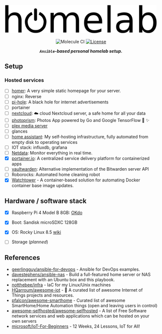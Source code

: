 <div align="center">

<h1>
    <img width="500" align="center" src="assets/homelab-logo.svg">
</h1>

![Molecule CI](https://img.shields.io/github/workflow/status/lento234/homelab/CI?style=flat-square)
[![License](https://img.shields.io/badge/license-MIT-blue?style=flat-square&labelColor=000000)](#license)

***`Ansible`-based personal homelab setup.***

</div>

## Setup

### Hosted services

* [ ] [homer](https://github.com/bastienwirtz/homer): A very simple static homepage for your server.
* [ ] nginx: Reverse
* [ ] [pi-hole](https://github.com/pi-hole/pi-hole): A black hole for internet advertisements
* [ ] portainer
* [ ] [nextcloud](https://github.com/nextcloud/server): :cloud: cloud Nextcloud server, a safe home for all your data
* [ ] [photoprism](https://github.com/photoprism/photoprism):  Photos App powered by Go and Google TensorFlow :rainbow: :sparkles:
* [ ] [plex media server](https://hub.docker.com/r/linuxserver/plex)
* [ ] glances
* [ ] [home assistant](https://github.com/khuedoan/homelab): My self-hosting infrastructure, fully automated from empty disk to operating services
* [ ] IOT stack: influxdb, grafana
* [ ] [Netdata](https://www.netdata.cloud/): Monitor everything in real time.
* [x] [portainer.io](https://www.portainer.io/): A centralized service delivery platform for containerized apps
* [ ] [vaultwarden](https://github.com/dani-garcia/vaultwarden): Alternative implementation of the Bitwarden server API
* [ ] Roborocks: Automated home cleaning robot
* [x] [Watchtower](https://containrrr.dev/watchtower) - A container-based solution for automating Docker container base image updates.
## Hardware / software stack

* [x] Raspberry Pi 4 Model B 8GB: [OKdo](https://www.okdo.com/p/okdo-raspberry-pi-4-8gb-model-b-starter-kit/)
* [x] Boot: Sandisk microSDXC 128GB
* [x] OS: Rocky Linux 8.5 [wiki](https://wiki.rockylinux.org/en/special-interest-groups/alt-arch/raspberry-pi)
* [ ] Storage (*planned*)


## References

* [geerlingguy/ansible-for-devops](https://github.com/geerlingguy/ansible-for-devops) - Ansible for DevOps examples.
* [davestephens/ansible-nas](https://github.com/davestephens/ansible-nas) - Build a full-featured home server or NAS replacement with an Ubuntu box and this playbook.
* [notthebee/infra](https://github.com/notthebee/infra) - IaC for my Linux/Unix machines
* [HQarroum/awesome-iot](https://github.com/HQarroum/awesome-iot) - :robot: A curated list of awesome Internet of Things projects and resources.
* [pfalcon/awesome-smarthome](https://github.com/pfalcon/awesome-smarthome) -  Curated list of awesome SmartHome/Home Automation things (open and leaving users in control)
* [awesome-selfhosted/awesome-selfhosted](https://github.com/awesome-selfhosted/awesome-selfhosted) - A list of Free Software network services and web applications which can be hosted on your own servers
* [microsoft/IoT-For-Beginners](https://github.com/microsoft/IoT-For-Beginners) - 12 Weeks, 24 Lessons, IoT for All!

